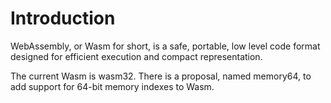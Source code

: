 # Introduction

WebAssembly, or Wasm for short, is a safe, portable, low level code format designed for efficient execution and compact representation.

The current Wasm is wasm32. There is a proposal, named memory64, to add support for 64-bit memory indexes to Wasm.